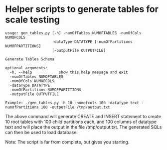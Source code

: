 # Helper scripts to generate tables for scale testing

```
usage: gen_tables.py [-h] -numOfTables NUMOFTABLES -numOfCols NUMOFCOLS
                     -dataType DATATYPE [-numOfPartitions NUMOFPARTITIONS]
                     [-outputFile OUTPUTFILE]

Generate Tables Schema

optional arguments:
  -h, --help            show this help message and exit
  -numOfTables NUMOFTABLES
  -numOfCols NUMOFCOLS
  -dataType DATATYPE
  -numOfPartitions NUMOFPARTITIONS
  -outputFile OUTPUTFILE
```

```
Example: ./gen_tables.py -h 10 -numofcols 100 -datatype text -numofPartitions 100 -outputFile /tmp/output.txt
```
The above command will generate CREATE and INSERT statement to create 10 root
tables with 100 child partitions each, and 100 columns of datatype text and
will place the output in the file /tmp/output.txt. The generated SQLs can then
be used to load database.

Note: The script is far from complete, but gives you starting.
